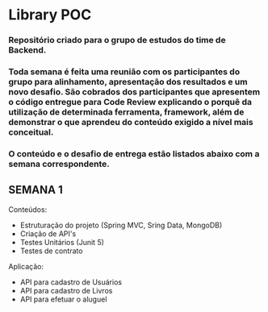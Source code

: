 # **Library POC**

### Repositório criado para o grupo de estudos do time de Backend.  
### Toda semana é feita uma reunião com os participantes do grupo para alinhamento, apresentação dos resultados e um novo desafio. São cobrados dos participantes que apresentem o código entregue para Code Review explicando o porquê da utilização de determinada ferramenta, framework, além de demonstrar o que aprendeu do conteúdo exigido a nível mais conceitual.  
### O conteúdo e o desafio de entrega estão listados abaixo com a semana correspondente.


**SEMANA 1**
-
Conteúdos:
- Estruturação do projeto (Spring MVC, Sring Data, MongoDB)
- Criação de API's
- Testes Unitários (Junit 5)
- Testes de contrato
  
Aplicação:
- API para cadastro de Usuários
- API para cadastro de Livros
- API para efetuar o aluguel
